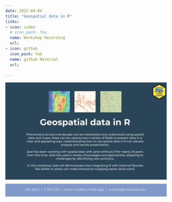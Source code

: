```yaml
---
date: 2022-04-04
title: "Geospatial data in R"
links:
- icon: video
  # icon_pack: fas
  name: Workshop Recording 
  url: 
- icon: github
  icon_pack: fab
  name: github Material
  url: 

---
```


<img src="geospatial_flyer.png" width=1450 style = "margin-left: 0px; margin-right: 0px; float:right;" >


